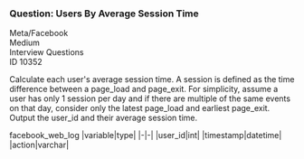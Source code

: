 ### Question: Users By Average Session Time

Meta/Facebook <br>
Medium <br>
Interview Questions <br>
ID 10352 <br>


Calculate each user's average session time.
A session is defined as the time difference between a page_load and page_exit.
For simplicity, assume a user has only 1 session per day and if there are multiple of the same events on that day,
consider only the latest page_load and earliest page_exit.
Output the user_id and their average session time.

facebook_web_log
|variable|type|
|-|-|
|user_id|int|
|timestamp|datetime|
|action|varchar|
